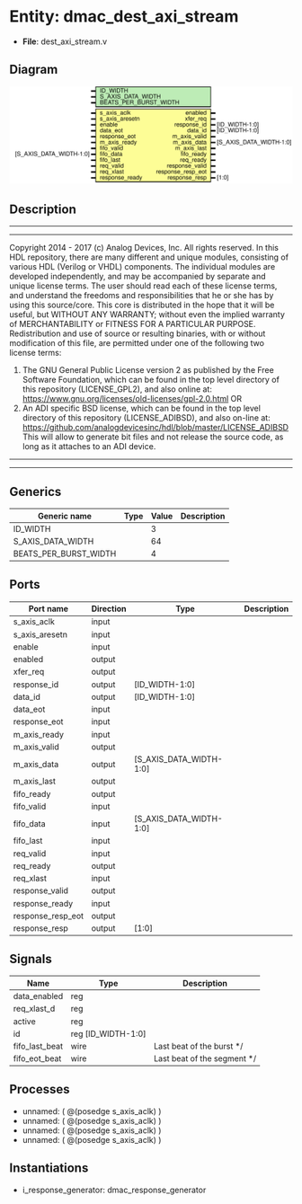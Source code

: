 # Entity: dmac_dest_axi_stream

- **File**: dest_axi_stream.v
## Diagram

![Diagram](dest_axi_stream.svg "Diagram")
## Description

***************************************************************************
 ***************************************************************************
 Copyright 2014 - 2017 (c) Analog Devices, Inc. All rights reserved.
 In this HDL repository, there are many different and unique modules, consisting
 of various HDL (Verilog or VHDL) components. The individual modules are
 developed independently, and may be accompanied by separate and unique license
 terms.
 The user should read each of these license terms, and understand the
 freedoms and responsibilities that he or she has by using this source/core.
 This core is distributed in the hope that it will be useful, but WITHOUT ANY
 WARRANTY; without even the implied warranty of MERCHANTABILITY or FITNESS FOR
 A PARTICULAR PURPOSE.
 Redistribution and use of source or resulting binaries, with or without modification
 of this file, are permitted under one of the following two license terms:
   1. The GNU General Public License version 2 as published by the
      Free Software Foundation, which can be found in the top level directory
      of this repository (LICENSE_GPL2), and also online at:
      <https://www.gnu.org/licenses/old-licenses/gpl-2.0.html>
 OR
   2. An ADI specific BSD license, which can be found in the top level directory
      of this repository (LICENSE_ADIBSD), and also on-line at:
      https://github.com/analogdevicesinc/hdl/blob/master/LICENSE_ADIBSD
      This will allow to generate bit files and not release the source code,
      as long as it attaches to an ADI device.
 ***************************************************************************
 ***************************************************************************
 
## Generics

| Generic name          | Type | Value | Description |
| --------------------- | ---- | ----- | ----------- |
| ID_WIDTH              |      | 3     |             |
| S_AXIS_DATA_WIDTH     |      | 64    |             |
| BEATS_PER_BURST_WIDTH |      | 4     |             |
## Ports

| Port name         | Direction | Type                    | Description |
| ----------------- | --------- | ----------------------- | ----------- |
| s_axis_aclk       | input     |                         |             |
| s_axis_aresetn    | input     |                         |             |
| enable            | input     |                         |             |
| enabled           | output    |                         |             |
| xfer_req          | output    |                         |             |
| response_id       | output    | [ID_WIDTH-1:0]          |             |
| data_id           | output    | [ID_WIDTH-1:0]          |             |
| data_eot          | input     |                         |             |
| response_eot      | input     |                         |             |
| m_axis_ready      | input     |                         |             |
| m_axis_valid      | output    |                         |             |
| m_axis_data       | output    | [S_AXIS_DATA_WIDTH-1:0] |             |
| m_axis_last       | output    |                         |             |
| fifo_ready        | output    |                         |             |
| fifo_valid        | input     |                         |             |
| fifo_data         | input     | [S_AXIS_DATA_WIDTH-1:0] |             |
| fifo_last         | input     |                         |             |
| req_valid         | input     |                         |             |
| req_ready         | output    |                         |             |
| req_xlast         | input     |                         |             |
| response_valid    | output    |                         |             |
| response_ready    | input     |                         |             |
| response_resp_eot | output    |                         |             |
| response_resp     | output    | [1:0]                   |             |
## Signals

| Name           | Type               | Description                  |
| -------------- | ------------------ | ---------------------------- |
| data_enabled   | reg                |                              |
| req_xlast_d    | reg                |                              |
| active         | reg                |                              |
| id             | reg [ID_WIDTH-1:0] |                              |
| fifo_last_beat | wire               | Last beat of the burst */    |
| fifo_eot_beat  | wire               | Last beat of the segment */  |
## Processes
- unnamed: ( @(posedge s_axis_aclk) )
- unnamed: ( @(posedge s_axis_aclk) )
- unnamed: ( @(posedge s_axis_aclk) )
- unnamed: ( @(posedge s_axis_aclk) )
## Instantiations

- i_response_generator: dmac_response_generator
